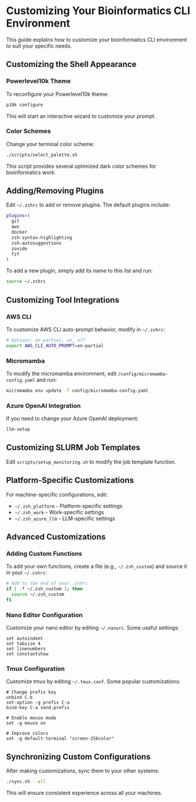 # Customizing Your Bioinformatics CLI Environment

This guide explains how to customize your bioinformatics CLI environment to suit your specific needs.

## Customizing the Shell Appearance

### Powerlevel10k Theme

To reconfigure your Powerlevel10k theme:

```bash
p10k configure
```

This will start an interactive wizard to customize your prompt.

### Color Schemes

Change your terminal color scheme:

```bash
./scripts/select_palette.sh
```

This script provides several optimized dark color schemes for bioinformatics work.

## Adding/Removing Plugins

Edit `~/.zshrc` to add or remove plugins. The default plugins include:

```bash
plugins=(
  git
  aws
  docker
  zsh-syntax-highlighting
  zsh-autosuggestions
  zoxide
  fzf
)
```

To add a new plugin, simply add its name to this list and run:

```bash
source ~/.zshrc
```

## Customizing Tool Integrations

### AWS CLI

To customize AWS CLI auto-prompt behavior, modify in `~/.zshrc`:

```bash
# Options: on-partial, on, off
export AWS_CLI_AUTO_PROMPT=on-partial
```

### Micromamba

To modify the micromamba environment, edit `/config/micromamba-config.yaml` and run:

```bash
micromamba env update -f config/micromamba-config.yaml
```

### Azure OpenAI Integration

If you need to change your Azure OpenAI deployment:

```bash
llm-setup
```

## Customizing SLURM Job Templates

Edit `scripts/setup_monitoring.sh` to modify the job template function.

## Platform-Specific Customizations

For machine-specific configurations, edit:

- `~/.zsh_platform` - Platform-specific settings
- `~/.zsh_work` - Work-specific settings
- `~/.zsh_azure_llm` - LLM-specific settings

## Advanced Customizations

### Adding Custom Functions

To add your own functions, create a file (e.g., `~/.zsh_custom`) and source it in your `~/.zshrc`:

```bash
# Add to the end of your .zshrc
if [ -f ~/.zsh_custom ]; then
  source ~/.zsh_custom
fi
```

### Nano Editor Configuration

Customize your nano editor by editing `~/.nanorc`. Some useful settings:

```
set autoindent
set tabsize 4
set linenumbers
set constantshow
```

### Tmux Configuration

Customize tmux by editing `~/.tmux.conf`. Some popular customizations:

```
# Change prefix key
unbind C-b
set-option -g prefix C-a
bind-key C-a send-prefix

# Enable mouse mode
set -g mouse on

# Improve colors
set -g default-terminal "screen-256color"
```

## Synchronizing Custom Configurations

After making customizations, sync them to your other systems:

```bash
./sync.sh --all
```

This will ensure consistent experience across all your machines.
